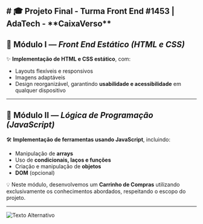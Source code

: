 <h2># 🎓 Projeto Final - Turma Front End #1453 | AdaTech - **CaixaVerso**</h2> 

## 📌 Módulo I — *Front End Estático (HTML e CSS)*
✨ **Implementação de HTML e CSS estático**, com:
- Layouts flexíveis e responsivos  
- Imagens adaptáveis  
- Design reorganizável, garantindo **usabilidade e acessibilidade** em qualquer dispositivo  

---

## 📌 Módulo II — *Lógica de Programação (JavaScript)*
🛠️ **Implementação de ferramentas usando JavaScript**, incluindo:
- Manipulação de **arrays**  
- Uso de **condicionais, laços e funções**  
- Criação e manipulação de **objetos**  
- **DOM** (opcional)  

💡 Neste módulo, desenvolvemos um **Carrinho de Compras** utilizando exclusivamente os conhecimentos abordados, respeitando o escopo do projeto.

---


<img src="/imagens/saborx-app2.png" alt="Texto Alternativo">
